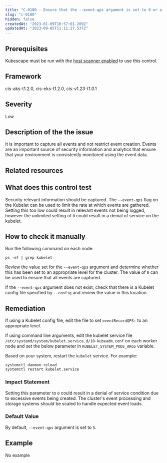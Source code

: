 ```yaml
---
title: "C-0180 - Ensure that the --event-qps argument is set to 0 or a level which ensures appropriate event capture"
slug: "c-0180"
hidden: false
createdAt: "2023-01-09T10:57:01.209Z"
updatedAt: "2023-09-05T11:11:27.537Z"
---
```

## Prerequisites
Kubescape must be run with the [host scanner enabled](/docs/scanning/#the-host-scanner) to use this control.
## Framework
cis-aks-t1.2.0, cis-eks-t1.2.0, cis-v1.23-t1.0.1
## Severity
Low
## Description of the the issue
It is important to capture all events and not restrict event creation. Events are an important source of security information and analytics that ensure that your environment is consistently monitored using the event data.
## Related resources

## What does this control test
Security relevant information should be captured. The `--event-qps` flag on the Kubelet can be used to limit the rate at which events are gathered. Setting this too low could result in relevant events not being logged, however the unlimited setting of `0` could result in a denial of service on the kubelet.
## How to check it manually
Run the following command on each node:

 
```
ps -ef | grep kubelet

```
 Review the value set for the `--event-qps` argument and determine whether this has been set to an appropriate level for the cluster. The value of `0` can be used to ensure that all events are captured.

 If the `--event-qps` argument does not exist, check that there is a Kubelet config file specified by `--config` and review the value in this location.
## Remediation
If using a Kubelet config file, edit the file to set `eventRecordQPS:` to an appropriate level.

 If using command line arguments, edit the kubelet service file `/etc/systemd/system/kubelet.service.d/10-kubeadm.conf` on each worker node and set the below parameter in `KUBELET_SYSTEM_PODS_ARGS` variable.

 Based on your system, restart the `kubelet` service. For example:

 
```
systemctl daemon-reload
systemctl restart kubelet.service

```
### Impact Statement
Setting this parameter to `0` could result in a denial of service condition due to excessive events being created. The cluster's event processing and storage systems should be scaled to handle expected event loads.
### Default Value
By default, `--event-qps` argument is set to `5`.
## Example
No example
